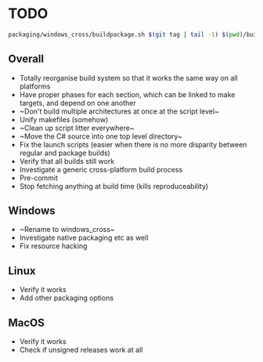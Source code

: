 # TODO

```sh
packaging/windows_cross/buildpackage.sh $(git tag | tail -1) $(pwd)/build/windows
```

## Overall

-   Totally reorganise build system so that it works the same way on all
    platforms
-   Have proper phases for each section, which can be linked to make targets,
    and depend on one another
-   ~Don't build multiple architectures at once at the script level~
-   Unify makefiles (somehow)
-   ~Clean up script litter everywhere~
-   ~Move the C# source into one top level directory~
-   Fix the launch scripts (easier when there is no more disparity between
    regular and package builds)
-   Verify that all builds still work
-   Investigate a generic cross-platform build process
-   Pre-commit
-   Stop fetching anything at build time (kills reproduceability)

## Windows

-   ~Rename to windows_cross~
-   Investigate native packaging etc as well
-   Fix resource hacking

## Linux

-   Verify it works
-   Add other packaging options

## MacOS

-   Verify it works
-   Check if unsigned releases work at all
